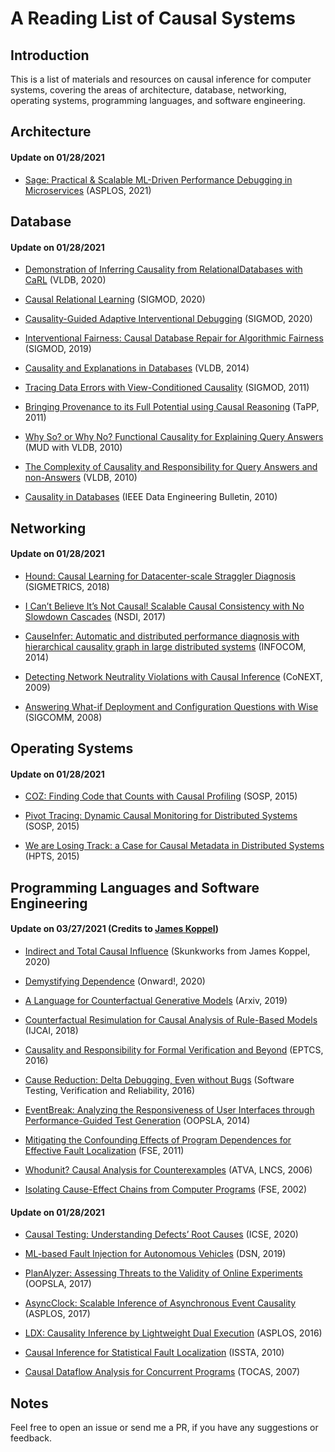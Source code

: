 # A Reading List of Causal Systems

## Introduction

This is a list of materials and resources on causal inference for computer systems, covering the areas of architecture, database, networking, operating systems, programming languages, and software engineering.


## Architecture

#### Update on 01/28/2021

* [Sage: Practical & Scalable ML-Driven Performance Debugging in Microservices](https://asplos-conference.org/abstracts/asplos21-paper85-extended_abstract.pdf) (ASPLOS, 2021)


## Database 

#### Update on 01/28/2021

* [Demonstration of Inferring Causality from RelationalDatabases with CaRL](http://www.vldb.org/pvldb/vol13/p2985-kayali.pdf) (VLDB, 2020) 

* [Causal Relational Learning](https://users.cs.duke.edu/~sudeepa/papers/CARL-SIGMOD2020.pdf) (SIGMOD, 2020) 

* [Causality-Guided Adaptive Interventional Debugging](https://people.cs.umass.edu/~ameli/projects/causality/papers/aid.pdf) (SIGMOD, 2020) 

* [Interventional Fairness: Causal Database Repair for Algorithmic Fairness](https://dl.acm.org/doi/10.1145/3299869.3319901) (SIGMOD, 2019) 

* [Causality and Explanations in Databases](http://www.vldb.org/pvldb/vol7/p1715-meliou.pdf) (VLDB, 2014) 

* [Tracing Data Errors with View-Conditioned Causality](https://people.cs.umass.edu/~ameli/projects/causality/papers/sigmod320-Meliou.pdf) (SIGMOD, 2011) 

* [Bringing Provenance to its Full Potential using Causal Reasoning](https://people.cs.umass.edu/~ameli/projects/causality/papers/TaPP2011.pdf) (TaPP, 2011) 

* [Why So? or Why No? Functional Causality for Explaining Query Answers](https://people.cs.umass.edu/~ameli/projects/causality/papers/MUD2010.pdf) (MUD with VLDB, 2010) 

* [The Complexity of Causality and Responsibility for Query Answers and non-Answers](http://www.vldb.org/pvldb/vol4/p34-meliou.pdf) (VLDB, 2010) 

* [Causality in Databases](http://sites.computer.org/debull/A10sept/suciu.pdf) (IEEE Data Engineering Bulletin, 2010) 


## Networking 

#### Update on 01/28/2021

* [Hound: Causal Learning for Datacenter-scale Straggler Diagnosis](https://www.seas.upenn.edu/~leebcc/documents/zheng18-sigmetrics.pdf) (SIGMETRICS, 2018) 

* [I Can’t Believe It’s Not Causal! Scalable Causal Consistency with No Slowdown Cascades](https://www.cs.cornell.edu/lorenzo/papers/Mehdi17Occult.pdf) (NSDI, 2017) 

* [CauseInfer: Automatic and distributed performance diagnosis with hierarchical causality graph in large distributed systems](https://ieeexplore.ieee.org/document/6848128) (INFOCOM, 2014) 

* [Detecting Network Neutrality Violations with Causal Inference](http://conferences.sigcomm.org/co-next/2009/papers/Tariq.pdf) (CoNEXT, 2009) 

* [Answering What-if Deployment and Configuration Questions with Wise](https://dl.acm.org/doi/10.1145/1402946.1402971) (SIGCOMM, 2008) 


## Operating Systems

#### Update on 01/28/2021

* [COZ: Finding Code that Counts with Causal Profiling](https://www.sigops.org/s/conferences/sosp/2015/current/2015-Monterey/printable/090-curtsinger.pdf) (SOSP, 2015) 

* [Pivot Tracing: Dynamic Causal Monitoring for Distributed Systems](https://people.mpi-sws.org/~jcmace/papers/mace2015pivot.pdf) (SOSP, 2015) 

* [We are Losing Track: a Case for Causal Metadata in Distributed Systems](https://people.mpi-sws.org/~jcmace/papers/fonseca2015hpts.pdf) (HPTS, 2015) 


## Programming Languages and Software Engineering

#### Update on 03/27/2021 (Credits to [James Koppel](http://www.jameskoppel.com/))

* [Indirect and Total Causal Influence](http://www.jameskoppel.com/files/skunkworks/total_causal_influence.pdf) (Skunkworks from James Koppel, 2020)

* [Demystifying Dependence](http://www.jameskoppel.com/files/papers/demystifying_dependence.pdf) (Onward!, 2020)

* [A Language for Counterfactual Generative Models](http://www.jameskoppel.com/files/papers/causal_neurips2019.pdf) (Arxiv, 2019)

* [Counterfactual Resimulation for Causal Analysis of Rule-Based Models](https://www.cs.cmu.edu/~jlaurent/pdf/papers/ijcai18.pdf) (IJCAI, 2018)


* [Causality and Responsibility for Formal Verification and Beyond](https://arxiv.org/pdf/1608.07879.pdf) (EPTCS, 2016)

* [Cause Reduction: Delta Debugging, Even without Bugs](https://www.cs.utah.edu/~regehr/papers/mintest.pdf) (Software Testing, Verification and Reliability, 2016)


* [EventBreak: Analyzing the Responsiveness of User Interfaces through Performance-Guided Test Generation](http://mp.binaervarianz.de/oopsla2014.pdf) (OOPSLA, 2014)

* [Mitigating the Confounding Effects of Program Dependences for Effective Fault Localization](https://dl.acm.org/doi/abs/10.1145/2025113.2025136) (FSE, 2011)

* [Whodunit? Causal Analysis for Counterexamples](https://www.faculty.ece.vt.edu/chaowang/pubDOC/Wang06Whodunit.pdf) (ATVA, LNCS, 2006)

* [Isolating Cause-Effect Chains from Computer Programs](https://www.cs.cmu.edu/~jlaurent/pdf/papers/ijcai18.pdf) (FSE, 2002)


#### Update on 01/28/2021

* [Causal Testing: Understanding Defects’ Root Causes](https://people.cs.umass.edu/~brun/pubs/pubs/Johnson20icse.pdf) (ICSE, 2020)

* [ML-based Fault Injection for Autonomous Vehicles](https://saurabhjha1.github.io/pubs/DSN2019.pdf) (DSN, 2019)

* [PlanAlyzer: Assessing Threats to the Validity of Online Experiments](https://dl.acm.org/doi/10.1145/3360608) (OOPSLA, 2017)

* [AsyncClock: Scalable Inference of Asynchronous Event Causality](https://dl.acm.org/doi/abs/10.1145/3093336.3037712) (ASPLOS, 2017)

* [LDX: Causality Inference by Lightweight Dual Execution](https://dl.acm.org/doi/abs/10.1145/2872362.2872395) (ASPLOS, 2016)

* [Causal Inference for Statistical Fault Localization](https://dl.acm.org/doi/10.1145/1831708.1831717) (ISSTA, 2010)

* [Causal Dataflow Analysis for Concurrent Programs](http://madhu.cs.illinois.edu/tacas07.pdf) (TOCAS, 2007)


## Notes

Feel free to open an issue or send me a PR, if you have any suggestions or feedback. 

